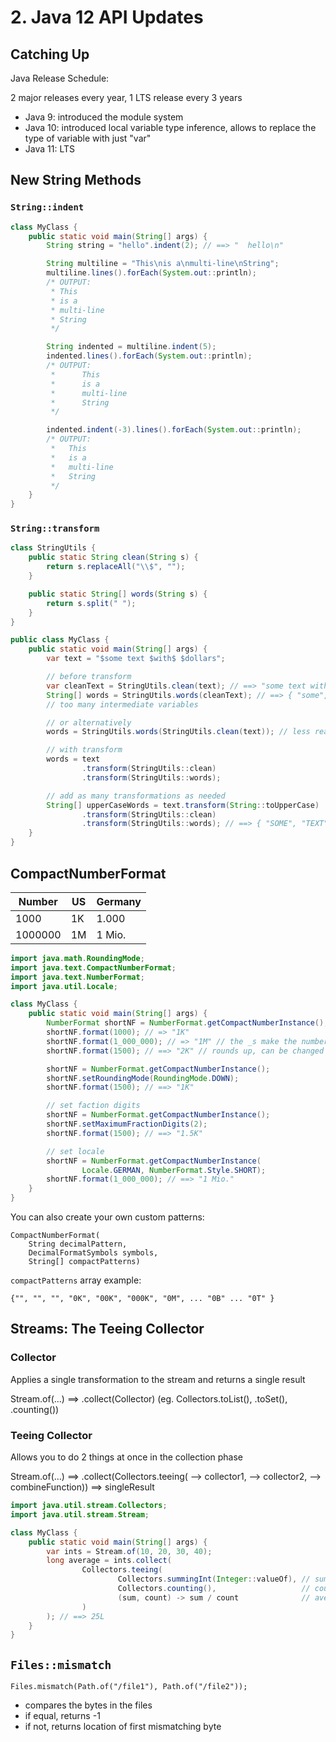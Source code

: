 # 2. Java 12 API Updates

## Catching Up

Java Release Schedule:

2 major releases every year, 1 LTS release every 3 years

- Java 9: introduced the module system
- Java 10: introduced local variable type inference, allows to replace the type of variable with just "var"
- Java 11: LTS

## New String Methods

### `String::indent`

```java
class MyClass {
    public static void main(String[] args) {
        String string = "hello".indent(2); // ==> "  hello\n"

        String multiline = "This\nis a\nmulti-line\nString";
        multiline.lines().forEach(System.out::println);
        /* OUTPUT:
         * This
         * is a
         * multi-line
         * String
         */

        String indented = multiline.indent(5);
        indented.lines().forEach(System.out::println);
        /* OUTPUT:
         *      This
         *      is a
         *      multi-line
         *      String
         */

        indented.indent(-3).lines().forEach(System.out::println);
        /* OUTPUT:
         *   This
         *   is a
         *   multi-line
         *   String
         */
    }
}
```

### `String::transform`

```java
class StringUtils {
    public static String clean(String s) {
        return s.replaceAll("\\$", "");
    }

    public static String[] words(String s) {
        return s.split(" ");
    }
}

public class MyClass {
    public static void main(String[] args) {
        var text = "$some text $with$ $dollars";

        // before transform
        var cleanText = StringUtils.clean(text); // ==> "some text with dollars"
        String[] words = StringUtils.words(cleanText); // ==> { "some", "text", "with", "dollars" }
        // too many intermediate variables

        // or alternatively
        words = StringUtils.words(StringUtils.clean(text)); // less readable

        // with transform
        words = text
                .transform(StringUtils::clean)
                .transform(StringUtils::words);

        // add as many transformations as needed
        String[] upperCaseWords = text.transform(String::toUpperCase)
                .transform(StringUtils::clean)
                .transform(StringUtils::words); // ==> { "SOME", "TEXT", "WITH", "DOLLARS" }        
    }
}
```

## CompactNumberFormat

| Number  | US  | Germany |
|---------|-----|---------|
| 1000    | 1K  | 1.000   |
| 1000000 | 1M  | 1 Mio.  |

```java
import java.math.RoundingMode;
import java.text.CompactNumberFormat;
import java.text.NumberFormat;
import java.util.Locale;

class MyClass {
    public static void main(String[] args) {
        NumberFormat shortNF = NumberFormat.getCompactNumberInstance();
        shortNF.format(1000); // => "1K"
        shortNF.format(1_000_000); // => "1M" // the _s make the numbers more readable (feature from Java 7)
        shortNF.format(1500); // ==> "2K" // rounds up, can be changed with NumberFormat::setRoundingMode

        shortNF = NumberFormat.getCompactNumberInstance();
        shortNF.setRoundingMode(RoundingMode.DOWN);
        shortNF.format(1500); // ==> "1K"

        // set faction digits
        shortNF = NumberFormat.getCompactNumberInstance();
        shortNF.setMaximumFractionDigits(2);
        shortNF.format(1500); // ==> "1.5K"

        // set locale
        shortNF = NumberFormat.getCompactNumberInstance(
                Locale.GERMAN, NumberFormat.Style.SHORT);
        shortNF.format(1_000_000); // ==> "1 Mio."
    }
}
```

You can also create your own custom patterns:

```
CompactNumberFormat(
    String decimalPattern,
    DecimalFormatSymbols symbols,
    String[] compactPatterns)
```

`compactPatterns` array example:

```
{"", "", "", "0K", "00K", "000K", "0M", ... "0B" ... "0T" }
```

## Streams: The Teeing Collector

### Collector

Applies a single transformation to the stream and returns a single result

Stream.of(...) ==> .collect(Collector) (eg. Collectors.toList(), .toSet(), .counting())

### Teeing Collector

Allows you to do 2 things at once in the collection phase

Stream.of(...) ==> .collect(Collectors.teeing(
--> collector1,
--> collector2,
--> combineFunction)) ==> singleResult

```java
import java.util.stream.Collectors;
import java.util.stream.Stream;

class MyClass {
    public static void main(String[] args) {
        var ints = Stream.of(10, 20, 30, 40);
        long average = ints.collect(
                Collectors.teeing(
                        Collectors.summingInt(Integer::valueOf), // sum of all elements (100)
                        Collectors.counting(),                   // count of all elements (4)
                        (sum, count) -> sum / count              // average (25)
                )
        ); // ==> 25L
    }
}
```

## `Files::mismatch`

`Files.mismatch(Path.of("/file1"), Path.of("/file2"));`

- compares the bytes in the files
- if equal, returns -1
- if not, returns location of first mismatching byte
